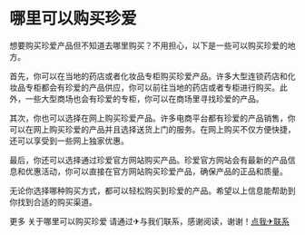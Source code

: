 # 哪里可以购买珍爱

想要购买珍爱产品但不知道去哪里购买？不用担心，以下是一些可以购买珍爱的地方。

首先，你可以在当地的药店或者化妆品专柜购买珍爱产品。许多大型连锁药店和化妆品专柜都会有珍爱的产品供应，你可以前往当地的药店或者专柜进行购买。此外，一些大型商场也会有珍爱的专柜，你可以在商场里寻找珍爱的产品。

其次，你也可以选择在网上购买珍爱产品。许多电商平台都有珍爱的产品销售，你可以在网上购买珍爱的产品并且选择送货上门的服务。在网上购买不仅方便快捷，还可以享受到一些网上独家优惠。

最后，你还可以选择通过珍爱官方网站购买产品。珍爱官方网站会有最新的产品信息和优惠活动，你可以直接在官方网站购买珍爱产品，确保产品的正品和质量。

无论你选择哪种购买方式，都可以轻松购买到珍爱的产品。希望以上信息能帮助到你找到合适的购买渠道。

更多 关于哪里可以购买珍爱 请通过✈与我们联系，感谢阅读，谢谢！[点我✈联系](https://www.k02.cc)